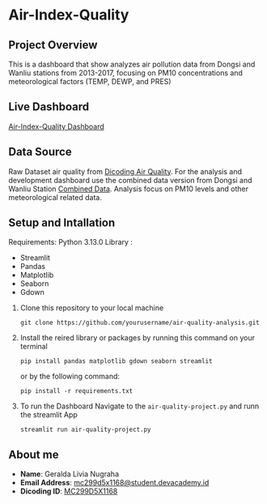 # Air-Index-Quality

## Project Overview
This is a dashboard that show analyzes air pollution data from Dongsi and Wanliu stations from 2013-2017, focusing on PM10 concentrations and meteorological factors (TEMP, DEWP, and PRES)

## Live Dashboard 
[Air-Index-Quality Dashboard](https://air-index-quality-alddar.streamlit.app/)

## Data Source
Raw Dataset air quality from [Dicoding Air Quality](https://air-quality-geraldalivia.streamlit.app/). For the analysis and development dashboard use the combined data version from Dongsi and Wanliu Station [Combined Data](https://drive.google.com/file/d/1--d07m7J4CniV6pfScx_S6sde5XJu05J/view?usp=drive_link). Analysis focus on PM10 levels and other meteorological related data.

## Setup and Intallation
Requirements:
Python 3.13.0
Library : 
- Streamlit
- Pandas
- Matplotlib
- Seaborn
- Gdown

1. Clone this repository to your local machine
   ```
   git clone https://github.com/yourusername/air-quality-analysis.git
   ```
2. Install the reired library or packages by running this command on your terminal
   ```
   pip install pandas matplotlib gdown seaborn streamlit
   ```
   or by the following command:
   ```
   pip install -r requirements.txt
   ```
3. To run the Dashboard
   Navigate to the  `air-quality-project.py` and runn the streamlit App
   ```
   streamlit run air-quality-project.py
   ```
    
## About me
- **Name**: Geralda Livia Nugraha
- **Email Address**: mc299d5x1168@student.devacademy.id
- **Dicoding ID**: [MC299D5X1168](https://www.dicoding.com/users/alddar/)

